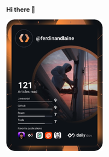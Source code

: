 ### Hi there 👋

<a href="https://app.daily.dev/ferdinandlaine"><img src="https://github.com/ferdinandlaine/ferdinandlaine/blob/master/devcard.png" width="256" alt="Ferdinand Lainé's Dev Card" /></a>

<!--
**ferdinandlaine/ferdinandlaine** is a ✨ _special_ ✨ repository because its `README.md` (this file) appears on your GitHub profile.

Here are some ideas to get you started:

- 🔭 I’m currently working on ...
- 🌱 I’m currently learning ...
- 👯 I’m looking to collaborate on ...
- 🤔 I’m looking for help with ...
- 💬 Ask me about ...
- 📫 How to reach me: ...
- 😄 Pronouns: ...
- ⚡ Fun fact: ...
-->

